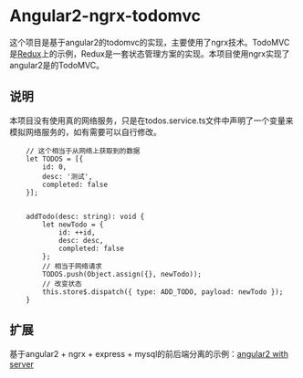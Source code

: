 # Angular2-ngrx-todomvc

这个项目是基于angular2的todomvc的实现，主要使用了ngrx技术。TodoMVC是[Redux](http://redux.js.org/)上的示例，Redux是一套状态管理方案的实现。本项目使用ngrx实现了angular2是的TodoMVC。

## 说明

本项目没有使用真的网络服务，只是在todos.service.ts文件中声明了一个变量来模拟网络服务的，如有需要可以自行修改。



        // 这个相当于从网络上获取到的数据  
        let TODOS = [{
            id: 0,
            desc: '测试',
            completed: false
        }];


        addTodo(desc: string): void { 
            let newTodo = {  
                id: ++id,  
                desc: desc,  
                completed: false  
            };
            // 相当于网络请求  
            TODOS.push(Object.assign({}, newTodo));  
            // 改变状态  
            this.store$.dispatch({ type: ADD_TODO, payload: newTodo });  
        }
## 扩展

基于angular2 + ngrx + express + mysql的前后端分离的示例：[angular2 with server](https://github.com/wang12124468/angular2-with-server)
